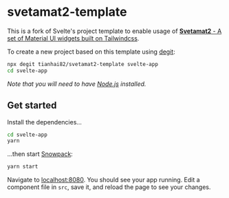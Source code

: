 # svetamat2-template

This is a fork of Svelte's project template to enable usage of [**Svetamat2** - A set of Material UI widgets built on Tailwindcss](https://github.com/tianhai82/svetamat2).

To create a new project based on this template using [degit](https://github.com/Rich-Harris/degit):

```bash
npx degit tianhai82/svetamat2-template svelte-app
cd svelte-app
```

_Note that you will need to have [Node.js](https://nodejs.org) installed._

## Get started

Install the dependencies...

```bash
cd svelte-app
yarn
```

...then start [Snowpack](https://www.snowpack.dev/):

```bash
yarn start
```

Navigate to [localhost:8080](http://localhost:8080). You should see your app running. Edit a component file in `src`, save it, and reload the page to see your changes.
